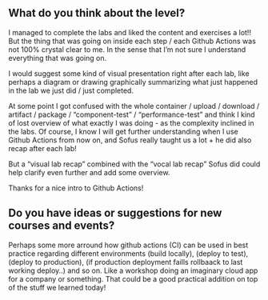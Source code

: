 ## What do you think about the level?

I managed to complete the labs and liked the content and exercises a lot!!
But the thing that was going on inside each step / each Github Actions was not 100% crystal clear to me. In the sense that I’m not sure I understand everything that was going on.

I would suggest some kind of visual presentation right after each lab, like perhaps a diagram or drawing graphically summarizing what just happened in the lab we just did / just completed.

At some point I got confused with the whole container / upload / download / artifact / package / “component-test” / “performance-test” and think I kind of lost overview of what exactly I was doing - as the complexity inclined in the labs.
Of course, I know I will get further understanding when I use Github Actions from now on, and Sofus really taught us a lot + he did also recap after each lab! 

But a “visual lab recap” combined with the “vocal lab recap” Sofus did could help clarify even further and add some overview.

Thanks for a nice intro to Github Actions!



## Do you have ideas or suggestions for new courses and events?

Perhaps some more arround how github actions (CI) can be used in best practice regarding different environments (build locally), (deploy to test), (deploy to production), (if production deployment faills rollbaack to last working deploy..) and so on. Like a workshop doing an imaginary cloud app for a company or something.
That could be a good practical addition on top of the stuff we learned today!
